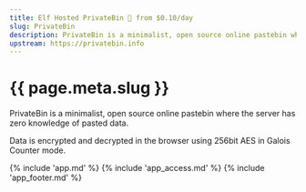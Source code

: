 ```yaml
---
title: Elf Hosted PrivateBin 🧝 from $0.10/day
slug: PrivateBin
description: PrivateBin is a minimalist, open source online pastebin where the server has zero knowledge of pasted data. Data is encrypted and decrypted in the browser using 256bit AES in Galois Counter mode.
upstream: https://privatebin.info
---
```


# {{ page.meta.slug }}

PrivateBin is a minimalist, open source online pastebin where the server has zero knowledge of pasted data.

Data is encrypted and decrypted in the browser using 256bit AES in Galois Counter mode.

{% include 'app.md' %}
{% include 'app_access.md' %}
{% include 'app_footer.md' %}